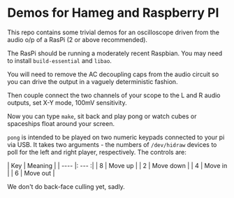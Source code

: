 # Demos for Hameg and Raspberry PI

This repo contains some trivial demos for an oscilloscope driven from the
audio o/p of a RasPi (2 or above recommended). 

The RasPi should be running a moderately recent Raspbian. You may need
to install `build-essential` and `libao`.

You will need to remove the AC decoupling caps from the audio circuit
so you can drive the output in a vaguely deterministic fashion. 

Then couple connect the two channels of your scope to the L and R
audio outputs, set X-Y mode, 100mV sensitivity.

Now you can type `make`, sit back and play pong or watch cubes or
spaceships float around your screen.

`pong` is intended to be played on two numeric keypads connected to
your pi via USB. It takes two arguments - the numbers of `/dev/hidraw`
devices to poll for the left and right player, respectively. The controls
are:

| Key | Meaning |
| ---- |: --- :|
| 8 | Move up |
| 2 | Move down |
| 4 | Move in |
| 6 | Move out |

We don't do back-face culling yet, sadly.
